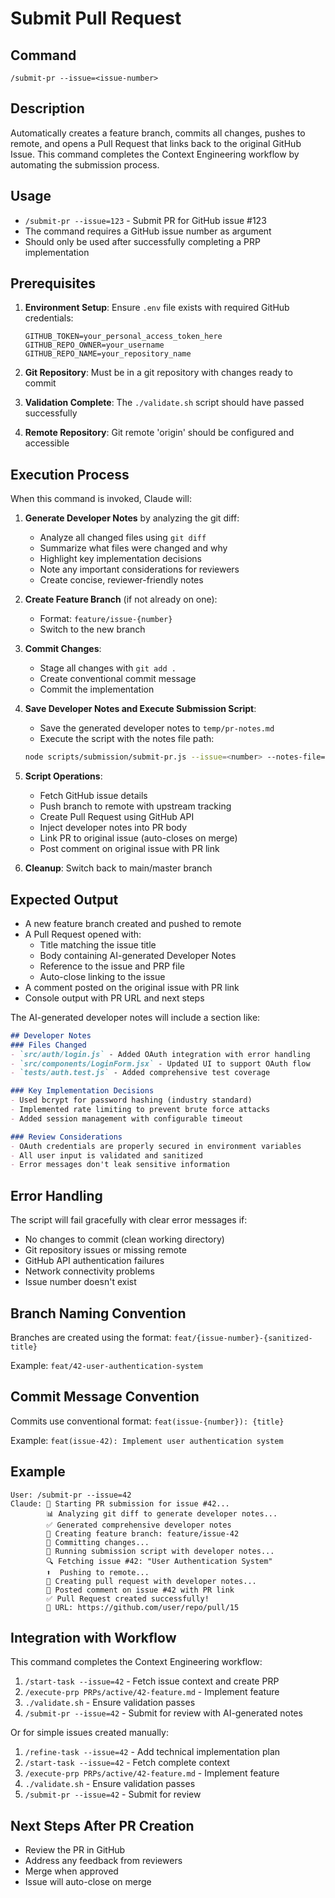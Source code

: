 # Submit Pull Request

## Command

`/submit-pr --issue=<issue-number>`

## Description

Automatically creates a feature branch, commits all changes, pushes to remote, and opens a Pull Request that links back to the original GitHub Issue. This command completes the Context Engineering workflow by automating the submission process.

## Usage

- `/submit-pr --issue=123` - Submit PR for GitHub issue #123
- The command requires a GitHub issue number as argument
- Should only be used after successfully completing a PRP implementation

## Prerequisites

1. **Environment Setup**: Ensure `.env` file exists with required GitHub credentials:

   ```
   GITHUB_TOKEN=your_personal_access_token_here
   GITHUB_REPO_OWNER=your_username
   GITHUB_REPO_NAME=your_repository_name
   ```

2. **Git Repository**: Must be in a git repository with changes ready to commit

3. **Validation Complete**: The `./validate.sh` script should have passed successfully

4. **Remote Repository**: Git remote 'origin' should be configured and accessible

## Execution Process

When this command is invoked, Claude will:

1. **Generate Developer Notes** by analyzing the git diff:
   - Analyze all changed files using `git diff`
   - Summarize what files were changed and why
   - Highlight key implementation decisions
   - Note any important considerations for reviewers
   - Create concise, reviewer-friendly notes

2. **Create Feature Branch** (if not already on one):
   - Format: `feature/issue-{number}`
   - Switch to the new branch

3. **Commit Changes**:
   - Stage all changes with `git add .`
   - Create conventional commit message
   - Commit the implementation

4. **Save Developer Notes and Execute Submission Script**:
   - Save the generated developer notes to `temp/pr-notes.md`
   - Execute the script with the notes file path:
   ```bash
   node scripts/submission/submit-pr.js --issue=<number> --notes-file=temp/pr-notes.md
   ```

5. **Script Operations**:
   - Fetch GitHub issue details
   - Push branch to remote with upstream tracking
   - Create Pull Request using GitHub API
   - Inject developer notes into PR body
   - Link PR to original issue (auto-closes on merge)
   - Post comment on original issue with PR link

6. **Cleanup**: Switch back to main/master branch

## Expected Output

- A new feature branch created and pushed to remote
- A Pull Request opened with:
  - Title matching the issue title
  - Body containing AI-generated Developer Notes
  - Reference to the issue and PRP file
  - Auto-close linking to the issue
- A comment posted on the original issue with PR link
- Console output with PR URL and next steps

The AI-generated developer notes will include a section like:

```markdown
## Developer Notes
### Files Changed
- `src/auth/login.js` - Added OAuth integration with error handling
- `src/components/LoginForm.jsx` - Updated UI to support OAuth flow
- `tests/auth.test.js` - Added comprehensive test coverage

### Key Implementation Decisions
- Used bcrypt for password hashing (industry standard)
- Implemented rate limiting to prevent brute force attacks
- Added session management with configurable timeout

### Review Considerations  
- OAuth credentials are properly secured in environment variables
- All user input is validated and sanitized
- Error messages don't leak sensitive information
```

## Error Handling

The script will fail gracefully with clear error messages if:

- No changes to commit (clean working directory)
- Git repository issues or missing remote
- GitHub API authentication failures
- Network connectivity problems
- Issue number doesn't exist

## Branch Naming Convention

Branches are created using the format: `feat/{issue-number}-{sanitized-title}`

Example: `feat/42-user-authentication-system`

## Commit Message Convention

Commits use conventional format: `feat(issue-{number}): {title}`

Example: `feat(issue-42): Implement user authentication system`

## Example

```
User: /submit-pr --issue=42
Claude: 🚀 Starting PR submission for issue #42...
        📊 Analyzing git diff to generate developer notes...
        ✅ Generated comprehensive developer notes
        🌿 Creating feature branch: feature/issue-42
        💾 Committing changes...
        📝 Running submission script with developer notes...
        🔍 Fetching issue #42: "User Authentication System"
        ⬆️  Pushing to remote...
        🔄 Creating pull request with developer notes...
        💬 Posted comment on issue #42 with PR link
        ✅ Pull Request created successfully!
        🔗 URL: https://github.com/user/repo/pull/15
```

## Integration with Workflow

This command completes the Context Engineering workflow:

1. `/start-task --issue=42` - Fetch issue context and create PRP
2. `/execute-prp PRPs/active/42-feature.md` - Implement feature
3. `./validate.sh` - Ensure validation passes
4. `/submit-pr --issue=42` - Submit for review with AI-generated notes

Or for simple issues created manually:
1. `/refine-task --issue=42` - Add technical implementation plan
2. `/start-task --issue=42` - Fetch complete context
3. `/execute-prp PRPs/active/42-feature.md` - Implement feature
4. `./validate.sh` - Ensure validation passes
5. `/submit-pr --issue=42` - Submit for review

## Next Steps After PR Creation

- Review the PR in GitHub
- Address any feedback from reviewers
- Merge when approved
- Issue will auto-close on merge
